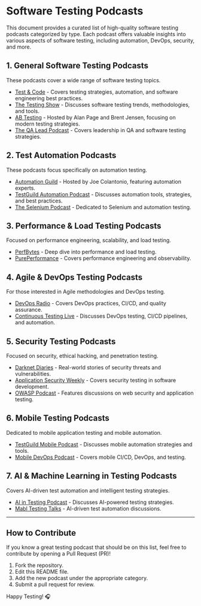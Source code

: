 # Software Testing Podcasts

This document provides a curated list of high-quality software testing podcasts categorized by type. Each podcast offers valuable insights into various aspects of software testing, including automation, DevOps, security, and more.

## **1. General Software Testing Podcasts**

These podcasts cover a wide range of software testing topics.

- [Test & Code](https://testandcode.com/) - Covers testing strategies, automation, and software engineering best practices.
- [The Testing Show](https://www.qualitestgroup.com/insights/testing-show/) - Discusses software testing trends, methodologies, and tools.
- [AB Testing](https://www.angryweasel.com/ABTesting/) - Hosted by Alan Page and Brent Jensen, focusing on modern testing strategies.
- [The QA Lead Podcast](https://theqalead.com/podcast/) - Covers leadership in QA and software testing strategies.

## **2. Test Automation Podcasts**

These podcasts focus specifically on automation testing.

- [Automation Guild](https://testguild.com/podcasts/automation/) - Hosted by Joe Colantonio, featuring automation experts.
- [TestGuild Automation Podcast](https://testguild.com/podcasts/automation/) - Discusses automation tools, strategies, and best practices.
- [The Selenium Podcast](https://seleniumhq.wordpress.com/) - Dedicated to Selenium and automation testing.

## **3. Performance & Load Testing Podcasts**

Focused on performance engineering, scalability, and load testing.

- [PerfBytes](https://www.perfbytes.com/) - Deep dive into performance and load testing.
- [PurePerformance](https://www.dynatrace.com/pureperformance/) - Covers performance engineering and observability.

## **4. Agile & DevOps Testing Podcasts**

For those interested in Agile methodologies and DevOps testing.

- [DevOps Radio](https://www.cloudbees.com/devops-radio) - Covers DevOps practices, CI/CD, and quality assurance.
- [Continuous Testing Live](https://continuous-testing.com/) - Discusses DevOps testing, CI/CD pipelines, and automation.

## **5. Security Testing Podcasts**

Focused on security, ethical hacking, and penetration testing.

- [Darknet Diaries](https://darknetdiaries.com/) - Real-world stories of security threats and vulnerabilities.
- [Application Security Weekly](https://securityweekly.com/shows/application-security-weekly/) - Covers security testing in software development.
- [OWASP Podcast](https://owasp.org/www-project-podcast/) - Features discussions on web security and application testing.

## **6. Mobile Testing Podcasts**

Dedicated to mobile application testing and mobile automation.

- [TestGuild Mobile Podcast](https://testguild.com/podcasts/mobile/) - Discusses mobile automation strategies and tools.
- [Mobile DevOps Podcast](https://mobiledevopspodcast.com/) - Covers mobile CI/CD, DevOps, and testing.

## **7. AI & Machine Learning in Testing Podcasts**

Covers AI-driven test automation and intelligent testing strategies.

- [AI in Testing Podcast](https://www.ai-in-testing.com/) - Discusses AI-powered testing strategies.
- [Mabl Testing Talks](https://www.mabl.com/blog) - AI-driven test automation discussions.

---

## **How to Contribute**

If you know a great testing podcast that should be on this list, feel free to contribute by opening a Pull Request (PR)!

1. Fork the repository.
2. Edit this README file.
3. Add the new podcast under the appropriate category.
4. Submit a pull request for review.

Happy Testing! 🎧
